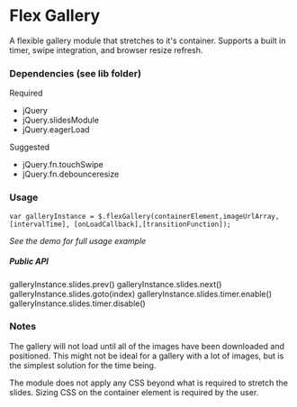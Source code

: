 Flex Gallery
============

A flexible gallery module that stretches to it's container. Supports a built in timer, swipe integration, and browser resize refresh.

### Dependencies (see lib folder)

Required 

- jQuery
- jQuery.slidesModule
- jQuery.eagerLoad

Suggested

- jQuery.fn.touchSwipe
- jQuery.fn.debounceresize

### Usage

    var galleryInstance = $.flexGallery(containerElement,imageUrlArray, [intervalTime], [onLoadCallback],[transitionFunction]);

*See the demo for full usage example*

##### Public API

galleryInstance.slides.prev()
galleryInstance.slides.next()
galleryInstance.slides.goto(index)
galleryInstance.slides.timer.enable()
galleryInstance.slides.timer.disable()

### Notes

The gallery will not load until all of the images have been downloaded and positioned. This might not be ideal for a gallery with a lot of images, but is the simplest solution for the time being.

The module does not apply any CSS beyond what is required to stretch the slides. Sizing CSS on the container element is required by the user.
